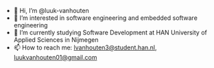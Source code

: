 - 👋 Hi, I’m @luuk-vanhouten
- 👀 I’m interested in software engineering and embedded software engineering
- 🌱 I’m currently studying Software Development at HAN University of Applied Sciences in Nijmegen
- 📫 How to reach me: lvanhouten3@student.han.nl, luukvanhouten01@gmail.com

<!---
luuk-vanhouten/luuk-vanhouten is a ✨ special ✨ repository because its `README.md` (this file) appears on your GitHub profile.
You can click the Preview link to take a look at your changes.
--->
